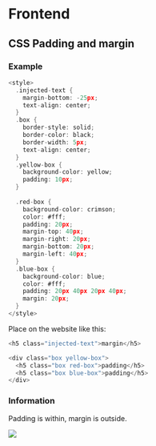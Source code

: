 # Frontend

## CSS Padding and margin

### Example

```h
<style>
  .injected-text {
    margin-bottom: -25px;
    text-align: center;
  }
  .box {
    border-style: solid;
    border-color: black;
    border-width: 5px;
    text-align: center;
  }
  .yellow-box {
    background-color: yellow;
    padding: 10px;
  }
  
  .red-box {
    background-color: crimson;
    color: #fff;
    padding: 20px;
    margin-top: 40px;
    margin-right: 20px;
    margin-bottom: 20px;
    margin-left: 40px;
  }
  .blue-box {
    background-color: blue;
    color: #fff;
    padding: 20px 40px 20px 40px;
    margin: 20px;
  }
</style>
```

Place on the website like this:
```h
<h5 class="injected-text">margin</h5>

<div class="box yellow-box">
  <h5 class="box red-box">padding</h5>
  <h5 class="box blue-box">padding</h5>
</div>
```


### Information
Padding is within, margin is outside. 

![](https://i.stack.imgur.com/UHD7W.gif)
